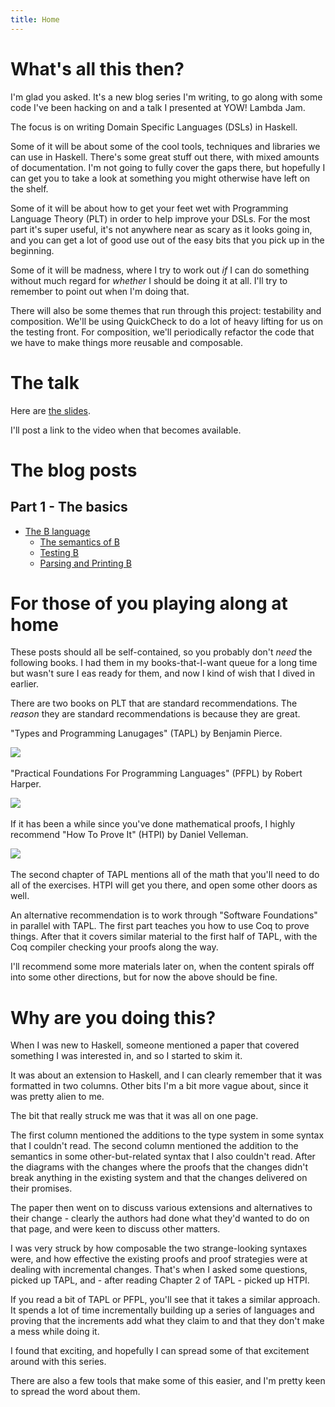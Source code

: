 ```yaml
---
title: Home
---
```


# What's all this then?

I'm glad you asked.
It's a new blog series I'm writing, to go along with some code I've been hacking on and a talk I presented at YOW! Lambda Jam.

The focus is on writing Domain Specific Languages (DSLs) in Haskell.

Some of it will be about some of the cool tools, techniques and libraries we can use in Haskell.
There's some great stuff out there, with mixed amounts of documentation.
I'm not going to fully cover the gaps there, but hopefully I can get you to take a look at something you might otherwise have left on the shelf.

Some of it will be about how to get your feet wet with Programming Language Theory (PLT) in order to help improve your DSLs.
For the most part it's super useful, it's not anywhere near as scary as it looks going in, and you can get a lot of good use out of the easy bits that you pick up in the beginning.

Some of it will be madness, where I try to work out _if_ I can do something without much regard for _whether_ I should be doing it at all.
I'll try to remember to point out when I'm doing that.

There will also be some themes that run through this project: testability and composition.
We'll be using QuickCheck to do a lot of heavy lifting for us on the testing front.
For composition, we'll periodically refactor the code that we have to make things more reusable and composable.

# The talk

Here are [the slides](https://github.com/dalaing/little-languages/raw/master/talks/ylj16/slides.pdf).

I'll post a link to the video when that becomes available.

# The blog posts

## Part 1 - The basics

- [The B language](./posts/b.html)
    - [The semantics of B](./posts/b/semantics.html)
    - [Testing B](./posts/b/testing.html)
    - [Parsing and Printing B](./posts/b/text.html)
<!--
- [The N language](./posts/n.html)
- [The I language](./posts/i.html)
- [The NB language](./posts/nb.html) (includes type system)
    - [Testing NB](./posts/nb/testing.html)
    - [Better error messages](./posts/nb/srclocs.html)
- [The IB language](./posts/ib.html)
- [Simply-Typed Lambda Calculus](./posts/stlc.html)
    - [Using `bound` for variable substitution](./posts/stlc/bound.html) 
    - [Semantics for STLC-B](./posts/stlc/semantics.html)
    - [Adding contexts](./posts/stlc/contexts.html) 
    - [Types for STLC-B](./posts/stlc/types.html)
    - [Adding warnings](./posts/stlc/warnings.html) 

- LC and STLC
  - describe LC and it's various tricky cases in main post
  - describe bound
  - semantics of STLC, implementation using bound
  - type system for STLC, implementation using reader
  - add warnings for shadowing / unused variables

## Intermezzo 
  - lambda calculus cooked 5 ways
  - fun with hbound and syntax helpers
  - internal and external languages
  - small check (if we can turn sets of rules / structures into a maximum depth)

## Part 2 - Making things more modular

- modularity for NB (no annotations)
  - classy prisms for the term
    - rework the rules
  - a monoid for combining rules
  - typeclasses for combining rules
- adding annotations and LC
  - intro to constraints
  - the impact of extra type variables on the monoid approach
  - the impact of extra type variables on the typeclass approach

## Intermezzo
- observable sharing for CSE
  - transforming back from the graph into a let block could be interesting
- code formatters and more advanced testing of text functions

## Part 3 - Extensions
- let, fix, letrec
  - non-recursive let
  - adding fix for letrec
  - indentation aware parsing
- patterns
  - need source locations
- case / alt
  - pattern match coverage tests
- TLDs
- user defined data types
  - recast B using data types
- recursive data types
  - recast N using data types
  - recast NB using data types from the previous recastings
- a basic module system

## Intermezzo
- literate documents 
- a REPL for learning
  - from a REPL to a debugger
- a DSL for SQL 92 (?)

## Part 4 - Type inference
- constraint based type inference
- bidirectional type inference 
- System F, Fc, Fw
- Typeclasses (?) 

## Intermezzo
- strictness vs laziness via annotations type level variables
- affine languages

## Part 5 - Compilation of strict languages
- Tiger book approaches

## Part 5 - Compilation of lazy languages
- PJ and lester approaches
- Tiger book approaches

-->

# For those of you playing along at home

These posts should all be self-contained, so you probably don't _need_ the following books.
I had them in my books-that-I-want queue for a long time but wasn't sure I eas ready for them, and now I kind of wish that I dived in earlier.

There are two books on PLT that are standard recommendations.
The _reason_ they are standard recommendations is because they are great.

"Types and Programming Lanugages" (TAPL) by Benjamin Pierce.

[<img border="0" src="http://ws-na.amazon-adsystem.com/widgets/q?_encoding=UTF8&ASIN=0262162091&Format=_SL250_&ID=AsinImage&MarketPlace=US&ServiceVersion=20070822&WS=1&tag=dlaingorg-20" />](http://www.amazon.com/gp/product/0262162091/ref=as_li_tl?ie=UTF8&camp=1789&creative=9325&creativeASIN=0262162091&linkCode=as2&tag=dlaingorg-20&linkId=NLSJ2WBLS67F5DD6)
<img src="http://ir-na.amazon-adsystem.com/e/ir?t=dlaingorg-20&l=as2&o=1&a=0262162091" width="1" height="1" border="0" alt="" style="border:none !important; margin:0px !important;" />

"Practical Foundations For Programming Languages" (PFPL) by Robert Harper.

[<img border="0" src="http://ws-na.amazon-adsystem.com/widgets/q?_encoding=UTF8&ASIN=1107029570&Format=_SL250_&ID=AsinImage&MarketPlace=US&ServiceVersion=20070822&WS=1&tag=dlaingorg-20" />](http://www.amazon.com/gp/product/1107029570/ref=as_li_tl?ie=UTF8&camp=1789&creative=9325&creativeASIN=1107029570&linkCode=as2&tag=dlaingorg-20&linkId=CM6X564TNP6EPEBC)
<img src="http://ir-na.amazon-adsystem.com/e/ir?t=dlaingorg-20&l=as2&o=1&a=1107029570" width="1" height="1" border="0" alt="" style="border:none !important; margin:0px !important;" />

If it has been a while since you've done mathematical proofs, I highly recommend "How To Prove It" (HTPI) by Daniel Velleman.

[<img border="0" src="http://ws-na.amazon-adsystem.com/widgets/q?_encoding=UTF8&ASIN=0521675995&Format=_SL250_&ID=AsinImage&MarketPlace=US&ServiceVersion=20070822&WS=1&tag=dlaingorg-20" />](http://www.amazon.com/gp/product/0521675995/ref=as_li_tl?ie=UTF8&camp=1789&creative=9325&creativeASIN=0521675995&linkCode=as2&tag=dlaingorg-20&linkId=HASLFK5VF7DN7YA7)
<img src="http://ir-na.amazon-adsystem.com/e/ir?t=dlaingorg-20&l=as2&o=1&a=0521675995" width="1" height="1" border="0" alt="" style="border:none !important; margin:0px !important;" />

The second chapter of TAPL mentions all of the math that you'll need to do all of the exercises. 
HTPI will get you there, and open some other doors as well.

An alternative recommendation is to work through "Software Foundations" in parallel with TAPL.
The first part teaches you how to use Coq to prove things.
After that it covers similar material to the first half of TAPL, with the Coq compiler checking your proofs along the way.

I'll recommend some more materials later on, when the content spirals off into some other directions, but for now the above should be fine.

# Why are you doing this?

When I was new to Haskell, someone mentioned a paper that covered something I was interested in, and so I started to skim it.

It was about an extension to Haskell, and I can clearly remember that it was formatted in two columns.
Other bits I'm a bit more vague about, since it was pretty alien to me.

The bit that really struck me was that it was all on one page.

The first column mentioned the additions to the type system in some syntax that I couldn't read.
The second column mentioned the addition to the semantics in some other-but-related syntax that I also couldn't read.
After the diagrams with the changes where the proofs that the changes didn't break anything in the existing system and that the changes delivered on their promises.

The paper then went on to discuss various extensions and alternatives to their change - clearly the authors had done what they'd wanted to do on that page, and were keen to discuss other matters.

I was very struck by how composable the two strange-looking syntaxes were, and how effective the existing proofs and proof strategies were at dealing with incremental changes.
That's when I asked some questions, picked up TAPL, and - after reading Chapter 2 of TAPL - picked up HTPI.

If you read a bit of TAPL or PFPL, you'll see that it takes a similar approach.
It spends a lot of time incrementally building up a series of languages and proving that the increments add what they claim to and that they don't make a mess while doing it.

I found that exciting, and hopefully I can spread some of that excitement around with this series.

There are also a few tools that make some of this easier, and I'm pretty keen to spread the word about them.

